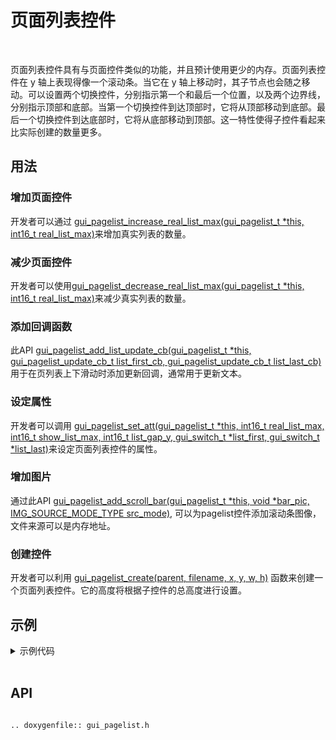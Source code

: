 # 页面列表控件

<br>

页面列表控件具有与页面控件类似的功能，并且预计使用更少的内存。页面列表控件在 y 轴上表现得像一个滚动条。当它在 y 轴上移动时，其子节点也会随之移动。可以设置两个切换控件，分别指示第一个和最后一个位置，以及两个边界线，分别指示顶部和底部。当第一个切换控件到达顶部时，它将从顶部移动到底部。最后一个切换控件到达底部时，它将从底部移动到顶部。这一特性使得子控件看起来比实际创建的数量更多。

## 用法

### 增加页面控件

开发者可以通过 [gui_pagelist_increase_real_list_max(gui_pagelist_t *this, int16_t real_list_max)](#gui_pagelist_increase_real_list_max)来增加真实列表的数量。

### 减少页面控件
开发者可以使用[gui_pagelist_decrease_real_list_max(gui_pagelist_t *this, int16_t real_list_max)](#gui_pagelist_decrease_real_list_max)来减少真实列表的数量。

### 添加回调函数

此API [gui_pagelist_add_list_update_cb(gui_pagelist_t *this, gui_pagelist_update_cb_t list_first_cb, gui_pagelist_update_cb_t list_last_cb)](#gui_pagelist_add_list_update_cb) 用于在页列表上下滑动时添加更新回调，通常用于更新文本。

### 设定属性

开发者可以调用 [gui_pagelist_set_att(gui_pagelist_t *this, int16_t real_list_max, int16_t show_list_max, int16_t list_gap_y, gui_switch_t *list_first, gui_switch_t *list_last)](#gui_pagelist_set_att)来设定页面列表控件的属性。

### 增加图片

通过此API [gui_pagelist_add_scroll_bar(gui_pagelist_t *this, void *bar_pic, IMG_SOURCE_MODE_TYPE src_mode)](#gui_pagelist_add_scroll_bar), 可以为pagelist控件添加滚动条图像，文件来源可以是内存地址。

### 创建控件

开发者可以利用 [gui_pagelist_create(parent, filename, x, y, w, h)](#gui_pagelist_create) 函数来创建一个页面列表控件。它的高度将根据子控件的总高度进行设置。

## 示例

<details> <summary>示例代码</summary>

```c
#include "root_image/ui_resource.h"
#include "gui_img.h"
#include "gui_text.h"
#include "gui_switch.h"
#include "gui_pagelistview.h"
#include "gui_pagelist.h"

int8_t show_num = 4;
int16_t real_num = 20;
int16_t list_gap_y = 20;
int16_t index_first = 0;
int16_t index_last = 0;

void design_pagelist_test(void *parent)
{
    pagelist_test = gui_pagelist_create(pagelistview_test, "pagelist", 0, 0, LCD_W, LCD_H);
    for (int8_t i = 0; i < show_num; i++)
    {
        switch_pagelist_test[i] = gui_switch_create(pagelist_test, 83, 111 + i * (list_gap_y + 64), 288, 64,
                                                    ICON_TEXT_BASE_DARK_BIN, ICON_TEXT_BASE_DARK_BIN);
        switch_pagelist_test[i]->off_hl_pic_addr = ICON_TEXT_BASE_BLUE_BIN;
        switch_pagelist_test[i]->on_hl_pic_addr = ICON_TEXT_BASE_BLUE_BIN;
        scroll_text_pagelist_test[i] = gui_scroll_text_create(switch_pagelist_test[i],
                                                              "scroll_text_record_files", 0, 0, 128, FONT_H_32);
        gui_scroll_text_set(scroll_text_pagelist_test[i], files_name_test[i],
                            GUI_FONT_SRC_BMP, gui_rgb(UINT8_MAX, UINT8_MAX, UINT8_MAX), strlen(files_name_test[i]),
                            FONT_H_32);
        gui_scroll_text_scroll_set(scroll_text_pagelist_test[i], SCROLL_X, 0, 0, 5000, 0);
        gui_obj_add_event_cb(switch_pagelist_test[i], (gui_event_cb_t)swtich_pagelist_touch_cb, GUI_EVENT_1,
                             NULL);
        gui_obj_add_event_cb(switch_pagelist_test[i], (gui_event_cb_t)swtich_pagelist_touch_cb, GUI_EVENT_2,
                             NULL);
    }
    index_first = 0;
    index_last = MAX_SHOW_FILE_LIST_NUM - 1;
    gui_pagelist_set_att(pagelist_test, real_num, show_num, list_gap_y, switch_pagelist_test[0],
                         switch_pagelist_test[MAX_SHOW_FILE_LIST_NUM - 1]);
    gui_pagelist_add_list_update_cb(pagelist_test,
                                    (gui_pagelist_update_cb_t)pagelist_test_update_list_first_cb,
                                    (gui_pagelist_update_cb_t)pagelist_test_update_list_last_cb);
}
```

</details><br>

<span id = "api">

## API

</span>

```eval_rst

.. doxygenfile:: gui_pagelist.h

```

